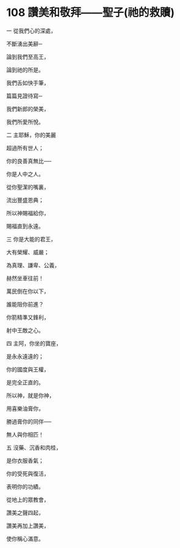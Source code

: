 # 108 讚美和敬拜——聖子(祂的救贖)

一 從我們心的深處，

不斷湧出美辭─

論到我們至高王，

論到祂的所是。

我們舌如快手筆，

篇篇見證待寫─

我們新郎的榮美，

我們所愛所悅。

二 主耶穌，你的美麗

超過所有世人；

你的良善真無比──

你是人中之人。

從你聖潔的嘴裏，

流出豐盛恩典；

所以神賜福給你，

賜福直到永遠。

三 你是大能的君王，

大有榮耀、威嚴；

為真理、謙卑、公義，

赫然坐車往前！

萬民倒在你以下，

誰能阻你前進？

你箭精準又鋒利，

射中王敵之心。

四 主阿，你坐的寶座，

是永永遠遠的；

你的國度與王權，

是完全正直的。

所以神，就是你神，

用喜樂油膏你，

勝過膏你的同伴──

無人與你相匹！

五 沒藥、沉香和肉桂，

是你衣服香氣；

你的受死與復活，

表明你的功績。

從地上的眾教會，

讚美之聲四起，

讚美再加上讚美，

使你稱心滿意。

